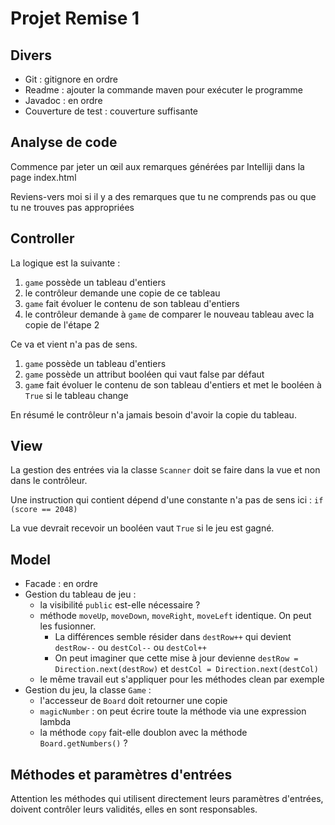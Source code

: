 # Projet Remise 1

## Divers

- Git : gitignore en ordre
- Readme : ajouter la commande maven pour exécuter le programme
- Javadoc : en ordre
- Couverture de test : couverture suffisante

## Analyse de code

Commence par jeter un œil aux remarques générées par Intelliji dans la page index.html

Reviens-vers moi si il y a des remarques que tu ne comprends pas ou que tu ne trouves pas appropriées

## Controller

La logique est la suivante : 

1. `game` possède un tableau d'entiers
2. le contrôleur demande une copie de ce tableau
3. `game` fait évoluer le contenu de son tableau d'entiers
4. le contrôleur demande à `game` de comparer le nouveau tableau avec la copie de l'étape 2

Ce va et vient n'a pas de sens.

1. `game` possède un tableau d'entiers
2. `game` possède un attribut booléen qui vaut false par défaut
3. `gam`e fait évoluer le contenu de son tableau d'entiers et met le booléen à `True` si le tableau change

En résumé le contrôleur n'a jamais besoin d'avoir la copie du tableau.

## View

La gestion des entrées via la classe `Scanner` doit se faire dans la vue et non dans le contrôleur.

Une instruction qui contient dépend d'une constante n'a pas de sens ici : `if (score == 2048)`

La vue devrait recevoir un booléen vaut `True` si le jeu est gagné.

## Model

- Facade : en ordre
- Gestion du tableau de jeu : 
  - la visibilité `public` est-elle nécessaire ?
  - méthode `moveUp`, `moveDown`, `moveRight`, `moveLeft` identique. On peut les fusionner. 
    - La différences semble résider dans `destRow++` qui devient `destRow--` ou `destCol--` ou `destCol++`
    - On peut imaginer que cette mise à jour devienne `destRow = Direction.next(destRow)` et `destCol = Direction.next(destCol)`
  - le même travail eut s'appliquer pour les méthodes clean par exemple
- Gestion du jeu, la classe `Game` : 
  - l'accesseur de `Board` doit retourner une copie
  - `magicNumber` : on peut écrire toute la méthode via une expression lambda
  - la méthode `copy` fait-elle doublon avec la méthode `Board.getNumbers()` ?

## Méthodes et paramètres d'entrées

Attention les méthodes qui utilisent directement leurs paramètres d'entrées, doivent contrôler leurs validités, elles en sont responsables. 





